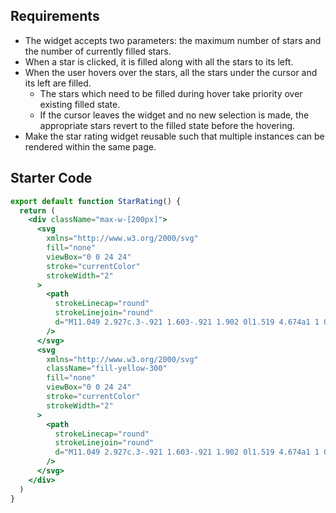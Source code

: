 ## Requirements

- The widget accepts two parameters: the maximum number of stars and the number of currently filled stars.
- When a star is clicked, it is filled along with all the stars to its left.
- When the user hovers over the stars, all the stars under the cursor and its left are filled.
  - The stars which need to be filled during hover take priority over existing filled state.
  - If the cursor leaves the widget and no new selection is made, the appropriate stars revert to the filled state before the hovering.
- Make the star rating widget reusable such that multiple instances can be rendered within the same page.

## Starter Code

```jsx
export default function StarRating() {
  return (
    <div className="max-w-[200px]">
      <svg
        xmlns="http://www.w3.org/2000/svg"
        fill="none"
        viewBox="0 0 24 24"
        stroke="currentColor"
        strokeWidth="2"
      >
        <path
          strokeLinecap="round"
          strokeLinejoin="round"
          d="M11.049 2.927c.3-.921 1.603-.921 1.902 0l1.519 4.674a1 1 0 00.95.69h4.915c.969 0 1.371 1.24.588 1.81l-3.976 2.888a1 1 0 00-.363 1.118l1.518 4.674c.3.922-.755 1.688-1.538 1.118l-3.976-2.888a1 1 0 00-1.176 0l-3.976 2.888c-.783.57-1.838-.197-1.538-1.118l1.518-4.674a1 1 0 00-.363-1.118l-3.976-2.888c-.784-.57-.38-1.81.588-1.81h4.914a1 1 0 00.951-.69l1.519-4.674z"
        />
      </svg>
      <svg
        xmlns="http://www.w3.org/2000/svg"
        className="fill-yellow-300"
        fill="none"
        viewBox="0 0 24 24"
        stroke="currentColor"
        strokeWidth="2"
      >
        <path
          strokeLinecap="round"
          strokeLinejoin="round"
          d="M11.049 2.927c.3-.921 1.603-.921 1.902 0l1.519 4.674a1 1 0 00.95.69h4.915c.969 0 1.371 1.24.588 1.81l-3.976 2.888a1 1 0 00-.363 1.118l1.518 4.674c.3.922-.755 1.688-1.538 1.118l-3.976-2.888a1 1 0 00-1.176 0l-3.976 2.888c-.783.57-1.838-.197-1.538-1.118l1.518-4.674a1 1 0 00-.363-1.118l-3.976-2.888c-.784-.57-.38-1.81.588-1.81h4.914a1 1 0 00.951-.69l1.519-4.674z"
        />
      </svg>
    </div>
  )
}
```
